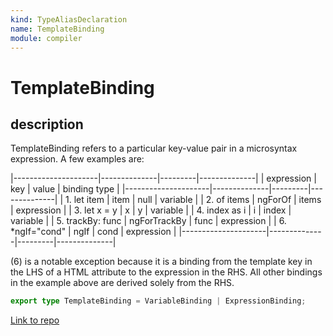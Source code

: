 ```yaml
---
kind: TypeAliasDeclaration
name: TemplateBinding
module: compiler
---
```


# TemplateBinding

## description

TemplateBinding refers to a particular key-value pair in a microsyntax
expression. A few examples are:

|---------------------|--------------|---------|--------------|
| expression | key | value | binding type |
|---------------------|--------------|---------|--------------|
| 1. let item | item | null | variable |
| 2. of items | ngForOf | items | expression |
| 3. let x = y | x | y | variable |
| 4. index as i | i | index | variable |
| 5. trackBy: func | ngForTrackBy | func | expression |
| 6. \*ngIf="cond" | ngIf | cond | expression |
|---------------------|--------------|---------|--------------|

(6) is a notable exception because it is a binding from the template key in
the LHS of a HTML attribute to the expression in the RHS. All other bindings
in the example above are derived solely from the RHS.

```ts
export type TemplateBinding = VariableBinding | ExpressionBinding;
```

[Link to repo](https://github.com/timdeschryver/angular/blob/master/packages/compiler/src/expression_parser/ast.ts#L326-L326)
